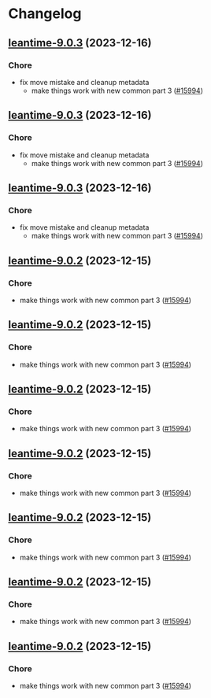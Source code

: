 # Changelog



## [leantime-9.0.3](https://github.com/truecharts/charts/compare/leantime-8.0.3...leantime-9.0.3) (2023-12-16)

### Chore

- fix move mistake and cleanup metadata
  - make things work with new common part 3 ([#15994](https://github.com/truecharts/charts/issues/15994))
  
  


## [leantime-9.0.3](https://github.com/truecharts/charts/compare/leantime-8.0.3...leantime-9.0.3) (2023-12-16)

### Chore

- fix move mistake and cleanup metadata
  - make things work with new common part 3 ([#15994](https://github.com/truecharts/charts/issues/15994))
  
  


## [leantime-9.0.3](https://github.com/truecharts/charts/compare/leantime-8.0.3...leantime-9.0.3) (2023-12-16)

### Chore

- fix move mistake and cleanup metadata
  - make things work with new common part 3 ([#15994](https://github.com/truecharts/charts/issues/15994))
  
  


## [leantime-9.0.2](https://github.com/truecharts/charts/compare/leantime-8.0.3...leantime-9.0.2) (2023-12-15)

### Chore

- make things work with new common part 3 ([#15994](https://github.com/truecharts/charts/issues/15994))
  
  


## [leantime-9.0.2](https://github.com/truecharts/charts/compare/leantime-8.0.3...leantime-9.0.2) (2023-12-15)

### Chore

- make things work with new common part 3 ([#15994](https://github.com/truecharts/charts/issues/15994))
  
  


## [leantime-9.0.2](https://github.com/truecharts/charts/compare/leantime-8.0.3...leantime-9.0.2) (2023-12-15)

### Chore

- make things work with new common part 3 ([#15994](https://github.com/truecharts/charts/issues/15994))
  
  


## [leantime-9.0.2](https://github.com/truecharts/charts/compare/leantime-8.0.3...leantime-9.0.2) (2023-12-15)

### Chore

- make things work with new common part 3 ([#15994](https://github.com/truecharts/charts/issues/15994))
  
  


## [leantime-9.0.2](https://github.com/truecharts/charts/compare/leantime-8.0.3...leantime-9.0.2) (2023-12-15)

### Chore

- make things work with new common part 3 ([#15994](https://github.com/truecharts/charts/issues/15994))
  
  


## [leantime-9.0.2](https://github.com/truecharts/charts/compare/leantime-8.0.3...leantime-9.0.2) (2023-12-15)

### Chore

- make things work with new common part 3 ([#15994](https://github.com/truecharts/charts/issues/15994))
  
  


## [leantime-9.0.2](https://github.com/truecharts/charts/compare/leantime-8.0.3...leantime-9.0.2) (2023-12-15)

### Chore

- make things work with new common part 3 ([#15994](https://github.com/truecharts/charts/issues/15994))
  
  